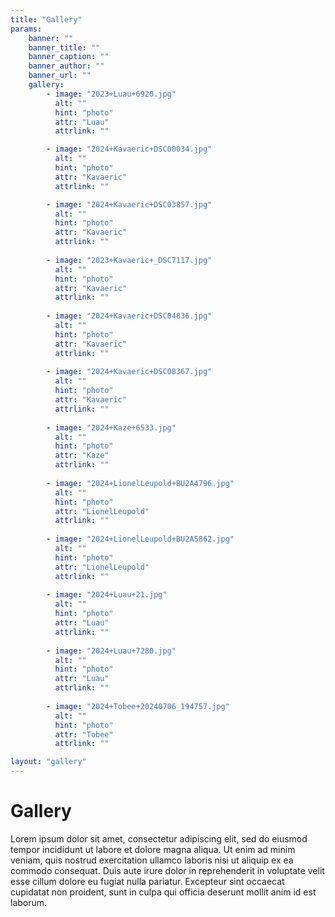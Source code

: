 ```yaml
---
title: "Gallery"
params:
    banner: ""
    banner_title: ""
    banner_caption: ""
    banner_author: ""
    banner_url: ""
    gallery:
        - image: "2023+Luau+6920.jpg"
          alt: ""
          hint: "photo"
          attr: "Luau"
          attrlink: ""

        - image: "2024+Kavaeric+DSC00034.jpg"
          alt: ""
          hint: "photo"
          attr: "Kavaeric"
          attrlink: ""

        - image: "2024+Kavaeric+DSC03857.jpg"
          alt: ""
          hint: "photo"
          attr: "Kavaeric"
          attrlink: ""
          
        - image: "2023+Kavaeric+_DSC7117.jpg"
          alt: ""
          hint: "photo"
          attr: "Kavaeric"
          attrlink: ""
          
        - image: "2024+Kavaeric+DSC04836.jpg"
          alt: ""
          hint: "photo"
          attr: "Kavaeric"
          attrlink: ""
          
        - image: "2024+Kavaeric+DSC08367.jpg"
          alt: ""
          hint: "photo"
          attr: "Kavaeric"
          attrlink: ""
          
        - image: "2024+Kaze+6533.jpg"
          alt: ""
          hint: "photo"
          attr: "Kaze"
          attrlink: ""
          
        - image: "2024+LionelLeupold+BU2A4796.jpg"
          alt: ""
          hint: "photo"
          attr: "LionelLeupold"
          attrlink: ""
          
        - image: "2024+LionelLeupold+BU2A5862.jpg"
          alt: ""
          hint: "photo"
          attr: "LionelLeupold"
          attrlink: ""
          
        - image: "2024+Luau+21.jpg"
          alt: ""
          hint: "photo"
          attr: "Luau"
          attrlink: ""
          
        - image: "2024+Luau+7280.jpg"
          alt: ""
          hint: "photo"
          attr: "Luau"
          attrlink: ""
          
        - image: "2024+Tobee+20240706_194757.jpg"
          alt: ""
          hint: "photo"
          attr: "Tobee"
          attrlink: ""

layout: "gallery"
---
```


# Gallery

Lorem ipsum dolor sit amet, consectetur adipiscing elit, sed do eiusmod tempor incididunt ut labore et dolore magna aliqua. Ut enim ad minim veniam, quis nostrud exercitation ullamco laboris nisi ut aliquip ex ea commodo consequat. Duis aute irure dolor in reprehenderit in voluptate velit esse cillum dolore eu fugiat nulla pariatur. Excepteur sint occaecat cupidatat non proident, sunt in culpa qui officia deserunt mollit anim id est laborum.
